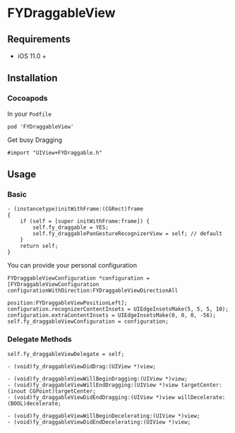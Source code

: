 # FYDraggableView

## Requirements

- iOS 11.0 +

## Installation

### Cocoapods

In your `Podfile`

```
pod 'FYDraggableView'
```

Get busy Dragging

```objc
#import "UIView+FYDraggable.h"
```

## Usage

### Basic

```objc
- (instancetype)initWithFrame:(CGRect)frame
{
    if (self = [super initWithFrame:frame]) {
        self.fy_draggable = YES;
        self.fy_draggablePanGestureRecognizerView = self; // default
    }
    return self;
}
```

You can provide your personal configuration

```objc
FYDraggableViewConfiguration *configuration = [FYDraggableViewConfiguration configurationWithDirection:FYDraggableViewDirectionAll
                                                                                              position:FYDraggableViewPositionLeft];
configuration.recognizerContentInsets = UIEdgeInsetsMake(5, 5, 5, 10);
configuration.extraContentInsets = UIEdgeInsetsMake(0, 0, 0, -56);
self.fy_draggableViewConfiguration = configuration;
```

### Delegate Methods

```objc
self.fy_draggableViewDelegate = self;
```

```objc
- (void)fy_draggableViewDidDrag:(UIView *)view;

- (void)fy_draggableViewWillBeginDragging:(UIView *)view;
- (void)fy_draggableViewWillEndDragging:(UIView *)view targetCenter:(inout CGPoint)targetCenter;
- (void)fy_draggableViewDidEndDragging:(UIView *)view willDecelerate:(BOOL)decelerate;

- (void)fy_draggableViewWillBeginDecelerating:(UIView *)view;
- (void)fy_draggableViewDidEndDecelerating:(UIView *)view;
```
